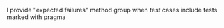 I provide "expected failures" method group when test cases include tests marked with <expectedFailure> pragma